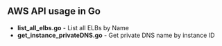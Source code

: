 ## AWS API usage in Go

* **list_all_elbs.go** - List all ELBs by Name
* **get_instance_privateDNS.go** - Get private DNS name by instance ID
